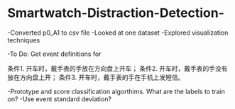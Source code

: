 # Smartwatch-Distraction-Detection-
-Converted p0_A1 to csv file
-Looked at one dataset
-Explored visualization techniques 

-To Do:
  Get event definitions for 
   
   条件1. 开车时，戴手表的手放在方向盘上开车；
   条件2. 开车时，戴手表的手没有放在方向盘上开； 
   条件3. 开车时，戴手表的手在手机上发短信。
   
-Prototype and score classification algorthims. What are the labels to train on? 
-Use event standard deviation? 


